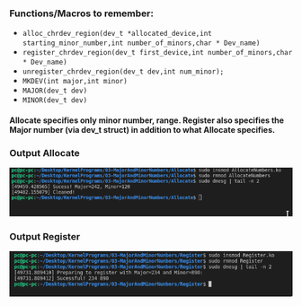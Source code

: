 ### Functions/Macros to remember:

* `alloc_chrdev_region(dev_t *allocated_device,int starting_minor_number,int number_of_minors,char * Dev_name)`
* `register_chrdev_region(dev_t first_device,int number_of_minors,char * Dev_name)`
* `unregister_chrdev_region(dev_t dev,int num_minor);`
* `MKDEV(int major,int minor)`
* `MAJOR(dev_t dev)`
* `MINOR(dev_t dev)` 

#### Allocate specifies only minor number, range. Register also specifies the Major number (via dev_t struct) in addition to what Allocate specifies.

### Output Allocate
![Output](../Assets/03-Output1.png)

### Output Register
![Output](../Assets/03-Output2.png)
